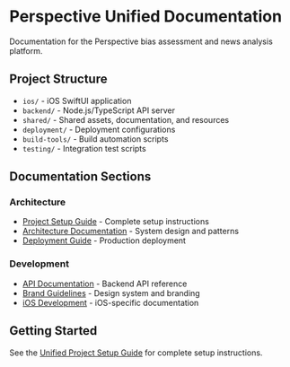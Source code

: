 # Perspective Unified Documentation

Documentation for the Perspective bias assessment and news analysis platform.

## Project Structure

- `ios/` - iOS SwiftUI application
- `backend/` - Node.js/TypeScript API server  
- `shared/` - Shared assets, documentation, and resources
- `deployment/` - Deployment configurations
- `build-tools/` - Build automation scripts
- `testing/` - Integration test scripts

## Documentation Sections

### Architecture
- [Project Setup Guide](UNIFIED_PROJECT_SETUP.md) - Complete setup instructions
- [Architecture Documentation](architecture/) - System design and patterns
- [Deployment Guide](architecture/DEPLOYMENT.md) - Production deployment

### Development
- [API Documentation](api/) - Backend API reference
- [Brand Guidelines](brand/) - Design system and branding
- [iOS Development](ios/) - iOS-specific documentation

## Getting Started

See the [Unified Project Setup Guide](UNIFIED_PROJECT_SETUP.md) for complete setup instructions.
